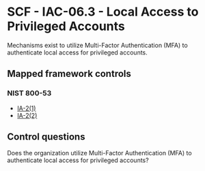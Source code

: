 # SCF - IAC-06.3 - Local Access to Privileged Accounts
Mechanisms exist to utilize Multi-Factor Authentication (MFA) to authenticate local access for privileged accounts. 
## Mapped framework controls
### NIST 800-53
- [IA-2(1)](../nist80053/ia-2-1.md)
- [IA-2(2)](../nist80053/ia-2-2.md)
  
## Control questions
Does the organization utilize Multi-Factor Authentication (MFA) to authenticate local access for privileged accounts? 
  